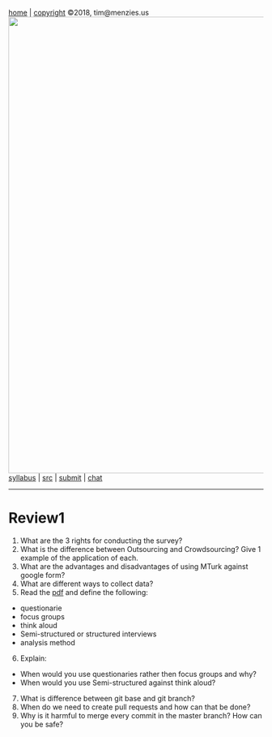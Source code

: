 [home](http://tiny.cc/seng18) |
[copyright](https://github.com/txt/seng18/blob/master/LICENSE.md) &copy;2018, tim&commat;menzies.us
<br>
[<img width=900 src="https://raw.githubusercontent.com/txt/seng18/master/img/banner.png">](http://tiny.cc/seng18)<br>
[syllabus](https://github.com/txt/seng18/blob/master/doc/syllabus.md) |
[src](https://github.com/txt/seng18/tree/master/src) |
[submit](http://tiny.cc/seng18give) |
[chat](https://seng18.slack.com/)


______


# Review1  


1. What are the 3 rights for conducting the survey?
2. What is the difference between Outsourcing and Crowdsourcing? Give 1 example of the application of each.
3. What are the advantages and disadvantages of using MTurk against google form?
4. What are different ways to collect data?
5. Read the [pdf](https://github.com/REU-SOS/HumanStudy/blob/master/handout.pdf) and define the following:
  - questionarie
  - focus groups
  - think aloud
  - Semi-structured or structured interviews
  - analysis method
6. Explain:
  - When would you use questionaries rather then focus groups and why?
  - When would you use Semi-structured against think aloud? 
7. What is difference between git base and git branch? 
8. When do we need to create pull requests and how can that be done?
9. Why is it harmful to merge every commit in the master branch? How can you be safe?
